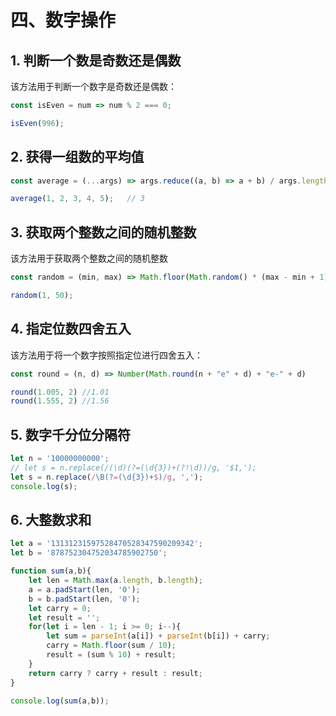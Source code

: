 # 四、数字操作

## 1. 判断一个数是奇数还是偶数
该方法用于判断一个数字是奇数还是偶数：
````js
const isEven = num => num % 2 === 0;

isEven(996); 
````

## 2. 获得一组数的平均值
````js
const average = (...args) => args.reduce((a, b) => a + b) / args.length;

average(1, 2, 3, 4, 5);   // 3
````

## 3. 获取两个整数之间的随机整数
该方法用于获取两个整数之间的随机整数
````js
const random = (min, max) => Math.floor(Math.random() * (max - min + 1) + min);

random(1, 50);
````

## 4. 指定位数四舍五入
该方法用于将一个数字按照指定位进行四舍五入：
````js
const round = (n, d) => Number(Math.round(n + "e" + d) + "e-" + d)

round(1.005, 2) //1.01
round(1.555, 2) //1.56
````

## 5. 数字千分位分隔符
```js
let n = '10000000000';
// let s = n.replace(/(\d)(?=(\d{3})+(?!\d))/g, '$1,');
let s = n.replace(/\B(?=(\d{3})+$)/g, ',');
console.log(s);
```

## 6. 大整数求和
```js
let a = '13131231597528470528347590209342';
let b = '878752304752034785902750';

function sum(a,b){
    let len = Math.max(a.length, b.length);
    a = a.padStart(len, '0');
    b = b.padStart(len, '0');
    let carry = 0;
    let result = '';
    for(let i = len - 1; i >= 0; i--){
        let sum = parseInt(a[i]) + parseInt(b[i]) + carry;
        carry = Math.floor(sum / 10);
        result = (sum % 10) + result;
    }
    return carry ? carry + result : result;
}

console.log(sum(a,b));
```